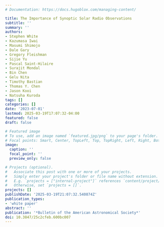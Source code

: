 ```yaml
---
# Documentation: https://docs.hugoblox.com/managing-content/

title: The Importance of Synoptic Solar Radio Observations
subtitle: ''
summary: ''
authors:
- Stephen White
- Kazumasa Iwai
- Masumi Shimojo
- Dale Gary
- Gregory Fleishman
- Sijie Yu
- Pascal Saint-Hilaire
- Surajit Mondal
- Bin Chen
- Gelu Nita
- Timothy Bastian
- Thomas Y. Chen
- Jason Kooi
- Natsuha Kuroda
tags: []
categories: []
date: '2023-07-01'
lastmod: 2025-03-19T17:07:32-04:00
featured: false
draft: false

# Featured image
# To use, add an image named `featured.jpg/png` to your page's folder.
# Focal points: Smart, Center, TopLeft, Top, TopRight, Left, Right, BottomLeft, Bottom, BottomRight.
image:
  caption: ''
  focal_point: ''
  preview_only: false

# Projects (optional).
#   Associate this post with one or more of your projects.
#   Simply enter your project's folder or file name without extension.
#   E.g. `projects = ["internal-project"]` references `content/project/deep-learning/index.md`.
#   Otherwise, set `projects = []`.
projects: []
publishDate: '2025-03-19T21:07:32.540874Z'
publication_types:
- 'white paper'
abstract: ''
publication: '*Bulletin of the American Astronomical Society*'
doi: 10.3847/25c2cfeb.600bc007
---
```

